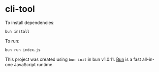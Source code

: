 # cli-tool

To install dependencies:

```bash
bun install
```

To run:

```bash
bun run index.js
```

This project was created using `bun init` in bun v1.0.11. [Bun](https://bun.sh) is a fast all-in-one JavaScript runtime.

